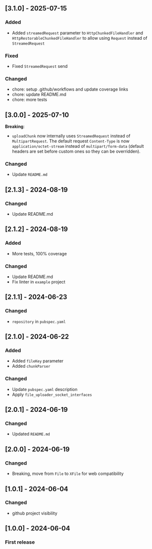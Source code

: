 ## [3.1.0] - 2025-07-15

### Added

- Added `streamedRequest` parameter to `HttpChunkedFileHandler` and `HttpRestorableChunkedFileHandler` to allow using `Request` instead of `StreamedRequest`

### Fixed

- Fixed `StreamedRequest` send

### Changed

- chore: setup .github/workflows and update coverage links
- chore: update README.md
- chore: more tests

## [3.0.0] - 2025-07-10

**Breaking**:

- `uploadChunk` now internally uses `StreamedRequest` instead of `MultipartRequest`. The default request `Content-Type` is now `application/octet-stream` instead of `multipart/form-data` (default headers are set before custom ones so they can be overridden).

### Changed

- Update `README.md`

## [2.1.3] - 2024-08-19
 
### Changed

- Update README.md

## [2.1.2] - 2024-08-19

### Added

- More tests, 100% coverage

### Changed

- Update README.md
- Fix linter in `example` project

## [2.1.1] - 2024-06-23

### Changed

- `repository` in `pubspec.yaml`

## [2.1.0] - 2024-06-22

### Added

- Added `fileKey` parameter
- Added `chunkParser`

### Changed

- Update `pubspec.yaml` description
- Apply `file_uploader_socket_interfaces`

## [2.0.1] - 2024-06-19

### Changed

- Updated `README.md`

## [2.0.0] - 2024-06-19

### Changed

- Breaking, move from `File` to `XFile` for web compatibility

## [1.0.1] - 2024-06-04

### Changed

- github project visibility

## [1.0.0] - 2024-06-04

### First release
